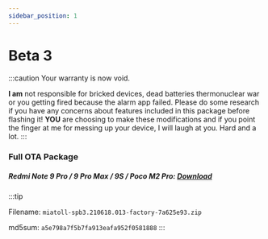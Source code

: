 ```yaml
---
sidebar_position: 1
---
```


# Beta 3 #

:::caution
Your warranty is now void.

**I am** not responsible for bricked devices, dead batteries
thermonuclear war or you getting fired because the alarm app failed. Please
do some research if you have any concerns about features included in this package
before flashing it! **YOU** are choosing to make these modifications and if
you point the finger at me for messing up your device, I will laugh at you. Hard and a lot.
:::



### Full OTA Package ###

##### Redmi Note 9 Pro / 9 Pro Max / 9S / Poco M2 Pro: [Download](https://youtu.be/bxqLsrlakK8) #####

:::tip

Filename: `miatoll-spb3.210618.013-factory-7a625e93.zip`

md5sum: `a5e798a7f5b7fa913eafa952f0581888`
:::
